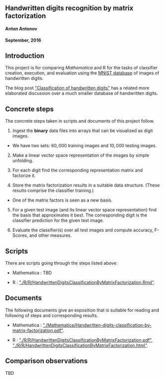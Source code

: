
## Handwritten digits recognition by matrix factorization
#### Anton Antonov
#### September, 2016


## Introduction

This project is for comparing *Mathematica* and R for the tasks of classifier creation, execution, and
evaluation using the [MNIST database](http://yann.lecun.com/exdb/mnist/) of images of
handwritten digits.

The blog post
["Classification of handwritten digits"](https://mathematicaforprediction.wordpress.com/2013/08/26/classification-of-handwritten-digits/)
has a related more elaborated discussion over a much smaller database
of handwritten digits.


## Concrete steps

The concrete steps taken in scripts and documents of this project follow.

1. Ingest the **binary** data files into arrays that can be visualized
as digit images.

  - We have two sets: $60,000$ training images and $10,000$ testing images.

2. Make a linear vector space representation of the images by simple
unfolding.

3. For each digit find the corresponding representation matrix and
   factorize it.

4. Store the matrix factorization results in a suitable data
structure. (These results comprise the classifier training.)

  - One of the matrix factors is seen as a new basis. 

5. For a given test image (and its linear vector space representation)
   find the basis that approximates it best. The corresponding digit
   is the classifier prediction for the given test image.

6. Evaluate the classifier(s) over all test images and compute
accuracy, F-Scores, and other measures.


## Scripts

There are scripts going through the steps listed above:

- Mathematica : TBD

- R : ["./R/R/HandwrittenDigitsClassificationByMatrixFactorization.Rmd"](https://github.com/antononcube/MathematicaVsR/blob/master/Projects/HandwrittenDigitsClassificationByMatrixFactorization/R/HandwrittenDigitsClassificationByMatrixFactorization.Rmd).

## Documents

The following documents give an exposition that is suitable for
reading and following of steps and corresponding results.

- Mathematica : ["./Mathematica/Handwritten-digits-classification-by-matrix-factorization.pdf"](https://github.com/antononcube/MathematicaVsR/blob/master/Projects/HandwrittenDigitsClassificationByMatrixFactorization/Mathematica/Handwritten-digits-classification-by-matrix-factorization.pdf).

- R :
["./R/R/HandwrittenDigitsClassificationByMatrixFactorization.pdf"](https://github.com/antononcube/MathematicaVsR/blob/master/Projects/HandwrittenDigitsClassificationByMatrixFactorization/R/HandwrittenDigitsClassificationByMatrixFactorization.pdf),
["./R/R/HandwrittenDigitsClassificationByMatrixFactorization.html"](https://cdn.rawgit.com/antononcube/MathematicaVsR/master/Projects/HandwrittenDigitsClassificationByMatrixFactorization/R/HandwrittenDigitsClassificationByMatrixFactorization.html).
  
  
## Comparison observations

TBD
